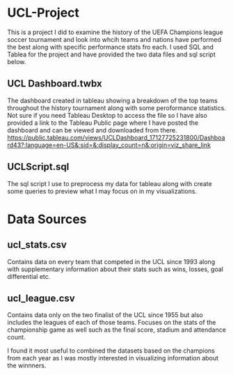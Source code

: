 # UCL-Project
This is a project I did to examine the history of the UEFA Champions league soccer tournament and look into whcih teams and nations have performed the best along with specific performance stats fro each. I used SQL and Tablea for the project and have provided the two data files and sql script below.

## UCL Dashboard.twbx
The dashboard created in tableau showing a breakdown of the top teams throughout the history tournament along with some peroformance statistics. Not sure if you need Tableau Desktop to access the file so I have also provided a link to the Tableau Public page where I have posted the dashboard and can be viewed and downloaded from there.
https://public.tableau.com/views/UCLDashboard_17127725231800/Dashboard43?:language=en-US&:sid=&:display_count=n&:origin=viz_share_link

## UCLScript.sql
The sql script I use to preprocess my data for tableau along with create some queries to preview what I may focus on in my visualizations.


# Data Sources
## ucl_stats.csv 
Contains data on every team that competed in the UCL since 1993 along with supplementary information about their stats such as wins, losses, goal differential etc.

## ucl_league.csv
Contains data only on the two finalist of the UCL since 1955 but also includes the leagues of each of those teams. Focuses on the stats of the championship game as well such as the final score, stadium and attendance count. 

I found it most useful to combined the datasets based on the champions from each year as I was mostly interested in visualizing information about the winnners. 



